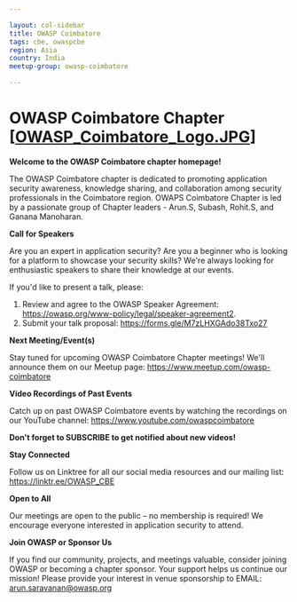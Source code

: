 ```yaml
---

layout: col-sidebar
title: OWASP Coimbatore
tags: cbe, owaspcbe
region: Asia
country: India
meetup-group: owasp-coimbatore

---
```


# OWASP Coimbatore Chapter [[OWASP_Coimbatore_Logo.JPG](https://github.com/OWASP/www-chapter-coimbatore/blob/master/OWASP_Coimbatore_Logo.JPG)]

**Welcome to the OWASP Coimbatore chapter homepage!**

The OWASP Coimbatore chapter is dedicated to promoting application security awareness, knowledge sharing, and collaboration among security professionals in the Coimbatore region. 
OWAPS Coimbatore Chapter is led by a passionate group of Chapter leaders - Arun.S, Subash, Rohit.S, and Ganana Manoharan.



**Call for Speakers**

Are you an expert in application security? 
Are you a beginner who is looking for a platform to showcase your security skills? 
We're always looking for enthusiastic speakers to share their knowledge at our events. 

If you'd like to present a talk, please:
1. Review and agree to the OWASP Speaker Agreement: https://owasp.org/www-policy/legal/speaker-agreement2.
2. Submit your talk proposal: https://forms.gle/M7zLHXGAdo38Txo27



  
**Next Meeting/Event(s)**

Stay tuned for upcoming OWASP Coimbatore Chapter meetings! We'll announce them on our Meetup page: https://www.meetup.com/owasp-coimbatore



**Video Recordings of Past Events**

Catch up on past OWASP Coimbatore events by watching the recordings on our YouTube channel: https://www.youtube.com/owaspcoimbatore

**Don't forget to SUBSCRIBE to get notified about new videos!**




**Stay Connected**

Follow us on Linktree for all our social media resources and our mailing list: https://linktr.ee/OWASP_CBE




**Open to All**

Our meetings are open to the public – no membership is required! We encourage everyone interested in application security to attend.




**Join OWASP or Sponsor Us**

If you find our community, projects, and meetings valuable, consider joining OWASP or becoming a chapter sponsor. Your support helps us continue our mission!
Please provide your interest in venue sponsorship to EMAIL: arun.saravanan@owasp.org

